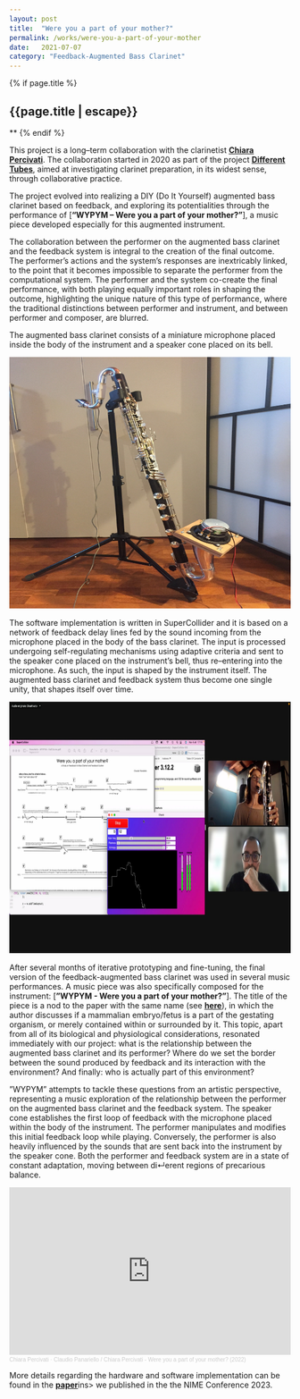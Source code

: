 ```yaml
---
layout: post
title:  "Were you a part of your mother?"
permalink: /works/were-you-a-part-of-your-mother
date:   2021-07-07
category: "Feedback-Augmented Bass Clarinet"
---
```

{% if page.title %}
<h2>{{page.title | escape}}</h2>
**
{% endif %}


This project is a long–term collaboration with the clarinetist <ins>[**Chiara Percivati**][percivati]</ins>. The collaboration started in 2020 as part of the project <ins>[**Different Tubes**][tubes]</ins>, aimed at investigating clarinet preparation, in its widest sense, through collaborative practice. 

The project evolved into realizing a DIY (Do It Yourself) augmented bass clarinet based on feedback, and exploring its potentialities through the performance of [**“WYPYM – Were you a part of your mother?”**], a music piece developed especially for this augmented instrument.

The collaboration between the performer on the augmented bass clarinet and the feedback system is integral to the creation of the final outcome. The performer’s actions and the system’s responses are inextricably linked, to the point that it becomes impossible to separate the performer from the computational system. The performer and the system co-create the final performance, with both playing equally important roles in shaping the outcome, highlighting the unique nature of this type of performance, where the traditional distinctions between performer and instrument, and between performer and composer, are blurred.

[percivati]: https://www.chiarapercivati.net/
[tubes]: https://www.chiarapercivati.net/different-tubes/


The augmented bass clarinet consists of a miniature microphone placed inside the body of the instrument and a speaker cone placed on its bell.

<img src='/assets/augBassClar.JPG' width='600' height='450'>


The software implementation is written in SuperCollider and it is based on a network of feedback delay lines fed by the sound incoming from the microphone placed in the body of the bass clarinet. The input is processed undergoing self-regulating mechanisms using adaptive criteria and sent to the speaker cone placed on the instrument’s bell, thus re–entering into the microphone. As such, the input is shaped by the instrument itself. The augmented bass clarinet and feedback system thus become one single unity, that shapes itself over time.
 
<img src='/assets/wypym.jpg' width='600' height='450'>


After several months of iterative prototyping and fine-tuning, the final version of the feedback-augmented bass clarinet was used in several music performances. A music piece was also specifically composed for the instrument: [**”WYPYM - Were you a part of your mother?”**]. The title of the piece is a nod to the paper with the same name (see <ins>[**here**][paper]</ins>), in which the author discusses if a mammalian embryo/fetus is a part of the gestating organism, or merely contained within or surrounded by it. This topic, apart from all of its biological and physiological considerations, resonated immediately with our project: what is the relationship between the augmented bass clarinet and its performer? Where do we set the border between the sound produced by feedback and its interaction with the environment? And finally: who is actually part of this environment?

”WYPYM” attempts to tackle these questions from an artistic perspective, representing a music exploration of the relationship between the performer on the augmented bass clarinet and the feedback system. The speaker cone establishes the first loop of feedback with the microphone placed within the body of the instrument. The performer manipulates and modifies this initial feedback loop while playing. Conversely, the performer is also heavily influenced by the sounds that are sent back into the instrument by the speaker cone. Both the performer and feedback system are in a state of constant adaptation, moving between di↵erent regions of precarious balance.


<iframe width="100%" height="300" scrolling="no" frameborder="no" allow="autoplay" src="https://w.soundcloud.com/player/?url=https%3A//api.soundcloud.com/tracks/1502846593&color=%23ff5500&auto_play=false&hide_related=false&show_comments=true&show_user=true&show_reposts=false&show_teaser=true&visual=true"></iframe><div style="font-size: 10px; color: #cccccc;line-break: anywhere;word-break: normal;overflow: hidden;white-space: nowrap;text-overflow: ellipsis; font-family: Interstate,Lucida Grande,Lucida Sans Unicode,Lucida Sans,Garuda,Verdana,Tahoma,sans-serif;font-weight: 100;"><a href="https://soundcloud.com/chiara-percivati" title="Chiara Percivati" target="_blank" style="color: #cccccc; text-decoration: none;">Chiara Percivati</a> · <a href="https://soundcloud.com/chiara-percivati/were-you-a-part-of-your-mother" title="Claudio Panariello / Chiara Percivati - Were you a part of your mother? (2022)" target="_blank" style="color: #cccccc; text-decoration: none;">Claudio Panariello / Chiara Percivati - Were you a part of your mother? (2022)</a></div>



More details regarding the hardware and software implementation can be found in the <ins>[**paper**][nime_paper]</ins>ins> we published in the the NIME Conference 2023.


[paper]: https://academic.oup.com/mind/article-abstract/128/511/609/5530887?redirectedFrom=fulltext&login=false
[nime_paper]: https://kth.diva-portal.org/smash/record.jsf?pid=diva2%3A1757768&dswid=9438

